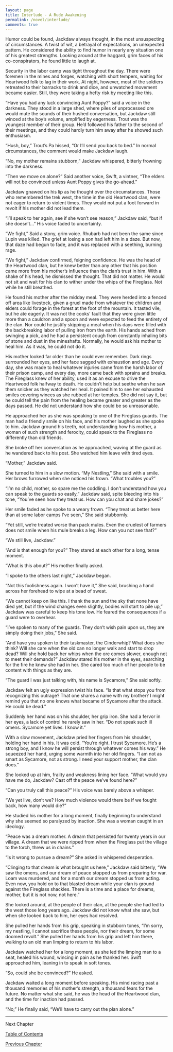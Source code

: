 ```yaml
---
layout: page
title: Interlude - A Rude Awakening
permalink: /novel/interlude/
comments: true
---
```



Humor could be found, Jackdaw always thought, in the most unsuspecting of circumstances. A twist of wit, a betrayal of expectations, an unexpected pattern. He considered the ability to find humor in nearly any situation one of his greatest strengths. Looking around at the haggard, grim faces of his co-conspirators, he found little to laugh at.

Security in the labor camp was tight throughout the day. There were foremen in the mines and forges, watching with short tempers, waiting for Heartwood folk to lag in their work. At night, however, most of the soldiers retreated to their barracks to drink and dice, and unwatched movement became easier. Still, they were taking a hefty risk by meeting like this.

“Have you had any luck convincing Aunt Poppy?” said a voice in the darkness. They stood in a large shed, where piles of unprocessed ore would mute the sounds of their hushed conversation, but Jackdaw still winced at the boy’s volume, amplified by eagerness. Trout was the youngest member of their group. He’d followed his father to the second of their meetings, and they could hardly turn him away after he showed such enthusiasm. 

“Hush, boy,” Trout’s Pa hissed, “Or I’ll send you back to bed.” In normal circumstances, the comment would make Jackdaw laugh.

“No, my mother remains stubborn,” Jackdaw whispered, bitterly frowning into the darkness.

“Then we move on alone?” Said another voice, Swift, a vintner, “The elders will not be convinced unless Aunt Poppy gives the go-ahead.”

Jackdaw gnawed on his lip as he thought over the circumstances. Those who remembered the trek west, the time in the old Heartwood clan, were not eager to return to violent times. They would not put a foot forward in revolt if his mother did not lead them.

“I’ll speak to her again, see if she won’t see reason,” Jackdaw said, “but if she doesn’t…” His voice faded to uncertainty.

“We fight,” Said a stony, grim voice. Rhubarb had not been the same since Lupin was killed. The grief at losing a son had left him in a daze. But now, that daze had begun to fade, and it was replaced with a seething, burning rage.

“We fight,” Jackdaw confirmed, feigning confidence. He was the head of the Heartwood clan, but he knew better than any other that his position came more from his mother’s influence than the clan’s trust in him. With a shake of his head, he dismissed the thought. That did not matter. He would not sit and wait for his clan to wither under the whips of the Fireglass. Not while he still breathed.


He found his mother after the midday meal. They were herded into a fenced off area like livestock, given a gruel made from whatever the children and elders could forage in the forest at the foot of the mountain. It tasted vile, but he ate eagerly. It was not the cooks’ fault that they were given little more than a cauldron and a spoon and were expected to feed the entirety of the clan. Nor could he justify skipping a meal when his days were filled with the backbreaking labor of pulling iron from the earth. His hands ached from swinging a pick, and he had a persistent cough from constantly inhaling bits of stone and dust in the mineshafts. Normally, he would ask his mother to heal him. As it was, he could not do it.

His mother looked far older than he could ever remember. Dark rings surrounded her eyes, and her face sagged with exhaustion and age. Every day, she was made to heal whatever injuries came from the harsh labor of their prison camp, and every day, more came back with sprains and breaks. The Fireglass knew of her ability, used it as an excuse to drive the Heartwood folk halfway to death. He couldn’t help but seethe when he saw them snicker as they watched her heal. It pained him to see her exhausted smiles covering winces as she rubbed at her temples. She did not say it, but he could tell the pain from the healing became greater and greater as the days passed. He did not understand how she could be so unreasonable.

He approached her as she was speaking to one of the Fireglass guards. The man had a friendly smile on his face, and his mother laughed as she spoke to him. Jackdaw ground his teeth, not understanding how his mother, a woman of such strength and ferocity, could speak to the Fireglass no differently than old friends.

She broke off her conversation as he approached, waving at the guard as he wandered back to his post. She watched him leave with tired eyes.

“Mother,” Jackdaw said.

She turned to him in a slow motion. “My Nestling,” She said with a smile. Her brows furrowed when she noticed his frown. “What troubles you?”

“I’m no child, mother, so spare me the coddling. I don’t understand how you can speak to the guards so easily,” Jackdaw said, spite bleeding into his tone, “You’ve seen how they treat us. How can you chat and share jokes?”

Her smile faded as he spoke to a weary frown. “They treat us better here than at some labor camps I’ve seen,” She said stubbornly.

“Yet still, we’re treated worse than pack mules. Even the cruelest of farmers does not smile when his mule breaks a leg. How can you not see that?”

“We still live, Jackdaw.”

“And is that enough for you?” They stared at each other for a long, tense moment.

“What is this about?” His mother finally asked.

“I spoke to the others last night,” Jackdaw began.

“Not this foolishness again. I won’t have it,” She said, brushing a hand across her forehead to wipe at a bead of sweat.

“We cannot keep on like this. I thank the sun and the sky that none have died yet, but if the wind changes even slightly, bodies will start to pile up,” Jackdaw was careful to keep his tone low. He feared the consequences if a guard were to overhear.

“I’ve spoken to many of the guards. They don’t wish pain upon us, they are simply doing their jobs,” She said.

“And have you spoken to their taskmaster, the Cinderwhip? What does she think? Will she care when the old can no longer walk and start to drop dead? Will she hold back her whips when the ore comes slower, enough not to meet their demands?” Jackdaw stared his mother in the eyes, searching for the fire he knew she had in her. She cared too much of her people to be content with things as they are.

“The guard I was just talking with, his name is Sycamore,” She said softly.

Jackdaw felt an ugly expression twist his face. “Is that what stops you from recognizing this outrage? That one shares a name with my brother? I might remind you that no one knows what became of Sycamore after the attack. He could be dead.”

Suddenly her hand was on his shoulder, her grip iron. She had a fervor in her eyes, a lack of control he rarely saw in her. “Do not speak such ill omens. Sycamore yet lives. I know it.”

With a slow movement, Jackdaw pried her fingers from his shoulder, holding her hand in his. It was cold. “You’re right. I trust Sycamore. He’s a strong boy, and I know he will persist through whatever comes his way.” He squeezed her hand, urging some warmth into her old fingers. “I am not as smart as Sycamore, not as strong. I need your support mother, the clan does.”

She looked up at him, frailty and weakness lining her face. “What would you have me do, Jackdaw? Cast off the peace we’ve found here?”

“Can you truly call this peace?” His voice was barely above a whisper.

“We yet live, don’t we? How much violence would there be if we fought back, how many would die?”

He studied his mother for a long moment, finally beginning to understand why she seemed so paralyzed by inaction. She was a woman caught in an ideology.

“Peace was a dream mother. A dream that persisted for twenty years in our village. A dream that we were ripped from when the Fireglass put the village to the torch, threw us in chains.”

“Is it wrong to pursue a dream?” She asked in whispered desperation.

“Clinging to that dream is what brought us here,” Jackdaw said bitterly, “We saw the omens, and our dream of peace stopped us from preparing for war. Loam was murdered, and for a month our dream stopped us from acting. Even now, you hold on to that blasted dream while your clan is ground against the Fireglass shackles. There is a time and a place for dreams, mother, but it is not now, not here.”

She looked around, at the people of their clan, at the people she had led to the west those long years ago. Jackdaw did not know what she saw, but when she looked back to him, her eyes had resolved.

She pulled her hands from his grip, speaking in stubborn tones, “I’m sorry, my nestling, I cannot sacrifice these people, nor their dream, for some doomed revolt.” She pulled her hands from his grip and left him there, walking to an old man limping to return to his labor.

Jackdaw watched her for a long moment, as she led the limping man to a seat, healed his wound, wincing in pain as he thanked her. Swift approached him, leaning in to speak in soft tones.

“So, could she be convinced?” He asked.

Jackdaw waited a long moment before speaking. His mind racing past a thousand memories of his mother’s strength, a thousand fears for the future. No matter what she said, he was the head of the Heartwood clan, and the time for inaction had passed.

“No,” He finally said, “We’ll have to carry out the plan alone.”

-----

Next Chapter

[Table of Contents](/novel/)

[Previous Chapter](/novel/19/)
